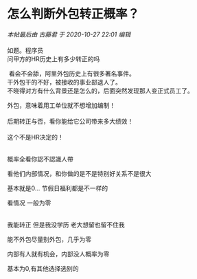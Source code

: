 # 怎么判断外包转正概率？


<i class="pstatus"> 本帖最后由 古藤君 于 2020-10-27 22:01 编辑 </i><br />
<br />
如题。程序员<br />
问甲方的HR历史上有多少转正的吗

<img src="static/image/smiley/yct/011.gif" smilieid="33" border="0" alt="" /> 看会不会舔，阿里外包历史上有很多著名事件。<br />
干外包干的不好，被接收的事业部退人了。<br />
不晓得对方有什么背景还是怎么的，后面突然发现那人变正式员工了。

外包，意味着用工单位就不想增加编制！<br />
<br />
后期转正与否，看你能给它公司带来多大绩效！<br />
<br />
这个不是HR决定的！<br />
<br />
<img src="static/image/smiley/default/lol.gif" smilieid="12" border="0" alt="" /><img src="static/image/smiley/default/lol.gif" smilieid="12" border="0" alt="" /><img src="static/image/smiley/default/lol.gif" smilieid="12" border="0" alt="" />

概率全看你認不認識人帶

看他们内部情况，和你做的是不是特别好关系不是很大

基本就是0... 节假日福利都是不一样的

看情况 一般为零<br />
<br />
<img id="aimg_syE9v" onclick="zoom(this, this.src, 0, 0, 0)" class="zoom" src="https://imgurl.mxdreamx.com/2020/10/20/TOIMG3555c1020074632N.png" onmouseover="img_onmouseoverfunc(this)" onload="thumbImg(this)" border="0" alt="" />

我能转正 但是我没学历 老大想留也留不住我

能不外包尽量别外包，几乎为零

内部有人就有机会，内部没人概率为零

基本为0,有其他选择选别的
